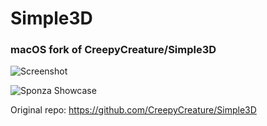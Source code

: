 # Simple3D
### macOS fork of CreepyCreature/Simple3D

![Screenshot](https://github.com/dareizadarkside/Simple3D-macOS/blob/master/macOS-DEMO/screenshots/Screen%20Shot%202018-07-10%20at%2020.09.00.png)

![Sponza Showcase](https://img.youtube.com/vi/-xXdZLhu2Z0/0.jpg)

Original repo: https://github.com/CreepyCreature/Simple3D
